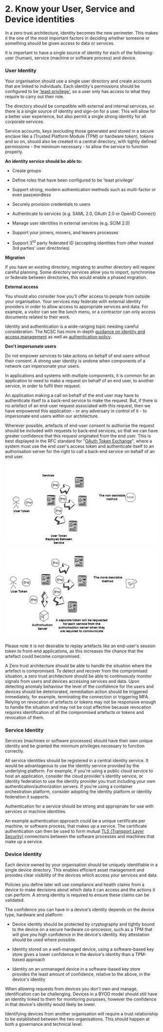 # 2. Know your User, Service and Device identities

In a zero trust architecture, identity becomes the new perimeter. This makes it the one of the most important factors in deciding whether someone or something should be given access to data or services.

It is important to have a single source of identity for each of the following: user (human), service (machine or software process) and device.

### User Identity 

Your organisation should use a single user directory and create accounts that are linked to individuals. Each identity's permissions should be configured to be ['least privilege'](https://www.ncsc.gov.uk/collection/10-steps-to-cyber-security/the-10-steps/managing-user-privileges), so a user only has access to what they require to carry out their role.

The directory should be compatible with external and internal services, so there is a single source of identity and sign-on for a user. This will allow for a better user experience, but also permit a single strong identity for all corporate services.

Service accounts, keys (excluding those generated and stored in a secure enclave like a (Trusted Platform Module (TPM) or hardware token), tokens and so on, should also be created in a central directory, with tightly defined permissions - the minimum necessary - to allow the service to function properly.

**An identity service should be able to:**

-   Create groups

-   Define roles that have been configured to be 'least privilege\'

-   Support strong, modern authentication methods such as multi-factor or even passwordless

-   Securely provision credentials to users

-   Authenticate to services (e.g. SAML 2.0, OAuth 2.0 or OpenID Connect)

-   Manage user identities in external services (e.g. SCIM 2.0)

-   Support your joiners, movers, and leavers processes

-   Support 3<sup>rd</sup> party federated ID (accepting identities from other trusted 3rd parties\' user directories)

**Migration**

If you have an existing directory, migrating to another directory will require careful planning. Some directory services allow you to import, synchronise or federate between directories, this would enable a phased migration.

**External access**

You should also consider how you'll offer access to people from outside your organisation. Your services may federate with external identity providers in order to allow access to appropriate services and data. For example, a visitor can see the lunch menu, or a contractor can only access documents related to their work.

Identity and authentication is a wide-ranging topic needing careful consideration. The NCSC has more in-depth [guidance on identity and access management](https://www.ncsc.gov.uk/guidance/introduction-identity-and-access-management) as well as [authentication policy](https://www.ncsc.gov.uk/collection/mobile-device-guidance/enterprise-authentication-policy).

**Don\'t impersonate users**

Do not empower services to take actions on behalf of end users without their consent. A strong user identity is undone when components of a network can impersonate your users.

In applications and systems with multiple components, it is common for an application to need to make a request on behalf of an end user, to another service, in order to fulfil their request.

An application making a call on behalf of the end user may have to authenticate itself to a back-end service to make the request. But, if there is no artefact of an end-user request associated with this request, then we have empowered this application - or any adversary in control of it - to impersonate end users within our architecture.

Wherever possible, artefacts of end-user consent to authorise the request should be included with requests to back-end services, so that we can have greater confidence that this request originated from the end user. This is best displayed in the RFC standard for \"[OAuth Token Exchange](https://tools.ietf.org/html/rfc8693)\", where a system must use the end user\'s access token and authenticate itself to an authorisation server for the right to call a back-end service on behalf of an end user.

<p align="center">
  <img src="Diagrams/User_token_Service_3.png" />
</p>

<p align="center">
  <img src="Diagrams/User_token_Service_4.png" />
</p>

Please note it is not desirable to replay artefacts like an end-user\'s session token to front-end applications, as this increases the chance that the artefact could become compromised.

A Zero trust architecture should be able to handle the situation where the artefact is compromised. To detect and recover from the compromised situation, a zero trust architecture should be able to continuously monitor signals from users and devices accessing services and data. Upon detecting anomaly behaviour the level of the confidence for the users and devices should be deteriorated, remediation action should be triggered immediately, for example, terminating the connection or triggering MFA. Relying on revocation of artefacts or tokens may not be responsive enough to handle the situation and may not be cost effective because revocation requires identification of all the compromised artefacts or tokens and revocation of them.

### Service Identity 

Services (machines or software processes) should have their own unique identity and be granted the minimum privileges necessary to function correctly.

All service identities should be registered in a central identity service. It would be advantageous to use the identity service provided by the underlying platform. For example, if you're using a public cloud service to host an application, consider the cloud provider\'s identity service, or identity federation to use the identity provider you trust including your own authentication/authorization servers. If you're using a container orchestration platform, consider adopting the identity platform or identity federation it supports.

Authentication for a service should be strong and appropriate for use with services or machine identities.

An example authentication approach could be a unique certificate per machine, or software process, that makes up a service. The certificate authentication can then be used to form mutual [TLS (Transport Layer Security)](https://www.ncsc.gov.uk/guidance/tls-external-facing-services) connections between the software processes and machines that make up a service.

### Device Identity 

Each device owned by your organisation should be uniquely identifiable in a single device directory. This enables efficient asset management and provides clear visibility of the devices which access your services and data.

Policies you define later will use compliance and health claims from a device to make decisions about which data it can access and the actions it can perform. A strong identity is required to ensure these claims can be validated.

The confidence you can have in a device's identity depends on the device type, hardware and platform:

-   Device identity should be protected by cryptography and tightly bound to the device on a secure hardware co-processor, such as a TPM that will give you high confidence in the device's identity. Key attestation should be used where possible.

-   Identity stored on a well-managed device, using a software-based key store gives a lower confidence in the device's identity than a TPM-based approach

-   Identity on an unmanaged device in a software-based key store provides the least amount of confidence, relative to the above, in the device's identity

When allowing requests from devices you don't own and manage, identification can be challenging. Devices in a BYOD model should still have an identity linked to them for monitoring purposes, however the confidence in that device's identity would likely be lower.

Identifying devices from another organisation will require a trust relationship to be established between the two organisations. This should happen at both a governance and technical level.
